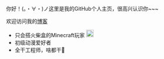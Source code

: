 
你好！(。・∀・)ノ这里是我的GitHub个人主页，很高兴认识你~~~

欢迎访问我的[博客](https://mzdluo123.github.io/) 

* 只会搭火柴盒的Minecraft玩家 <img src="https://raw.githubusercontent.com/mzdluo123/blog_imgs/master/img/mc.ico" height="20" width="20"/> 
* 初级动漫爱好者
* 全干工程师，啥都干🤣
